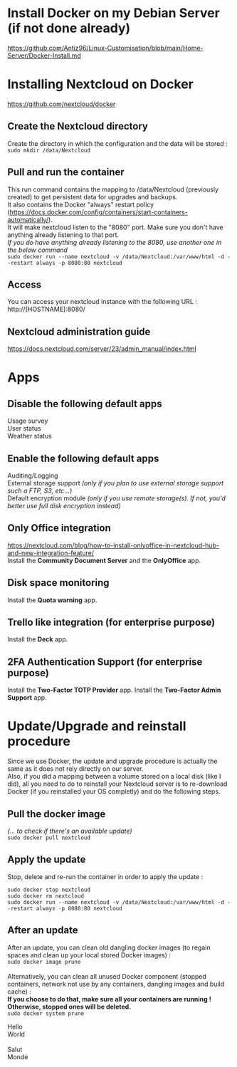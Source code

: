 # Install Docker on my Debian Server (if not done already)

https://github.com/Antiz96/Linux-Customisation/blob/main/Home-Server/Docker-Install.md


# Installing Nextcloud on Docker

https://github.com/nextcloud/docker

## Create the Nextcloud directory

Create the directory in which the configuration and the data will be stored :
<br>
`sudo mkdir /data/Nextcloud`

## Pull and run the container

This run command contains the mapping to /data/Nextcloud (previously created) to get persistent data for upgrades and backups.
<br>
It also contains the Docker "always" restart policy (https://docs.docker.com/config/containers/start-containers-automatically/).
<br>
It will make nextcloud listen to the "8080" port. Make sure you don't have anything already listening to that port.
<br>
*If you do have anything already listening to the 8080, use another one in the below command*
<br>
`sudo docker run --name nextcloud -v /data/Nextcloud:/var/www/html -d --restart always -p 8080:80 nextcloud`

## Access

You can access your nextcloud instance with the following URL :
<br>
http://[HOSTNAME]:8080/

## Nextcloud administration guide

https://docs.nextcloud.com/server/23/admin_manual/index.html


# Apps

## Disable the following default apps

Usage survey
<br>
User status
<br>
Weather status

## Enable the following default apps

Auditing/Logging
<br>
External storage support *(only if you plan to use external storage support such a FTP, S3, etc...)*
<br>
Default encryption module *(only if you use remote storage(s). If not, you'd better use full disk encryption instead)*

## Only Office integration

https://nextcloud.com/blog/how-to-install-onlyoffice-in-nextcloud-hub-and-new-integration-feature/
<br>
Install the **Community Document Server** and the **OnlyOffice** app.

## Disk space monitoring

Install the **Quota warning** app.

## Trello like integration (for enterprise purpose)

Install the **Deck** app.

## 2FA Authentication Support (for enterprise purpose)

Install the **Two-Factor TOTP Provider** app.
Install the **Two-Factor Admin Support** app.


# Update/Upgrade and reinstall procedure

Since we use Docker, the update and upgrade procedure is actually the same as it does not rely directly on our server.
<br>
Also, if you did a mapping between a volume stored on a local disk (like I did), all you need to do to reinstall your Nextcloud server is to re-download Docker (if you reinstalled your OS completly) and do the following steps.

## Pull the docker image

*(... to check if there's an available update)*
<br>
`sudo docker pull nextcloud`

## Apply the update

Stop, delete and re-run the container in order to apply the update :
```
sudo docker stop nextcloud
sudo docker rm nextcloud
sudo docker run --name nextcloud -v /data/Nextcloud:/var/www/html -d --restart always -p 8080:80 nextcloud
```

## After an update

After an update, you can clean old dangling docker images (to regain spaces and clean up your local stored Docker images) :
<br>
`sudo docker image prune`
<br>
<br>
Alternatively, you can clean all unused Docker component (stopped containers, network not use by any containers, dangling images and build cache) :
<br>
**If you choose to do that, make sure all your containers are running ! Otherwise, stopped ones will be deleted.**
<br>
`sudo docker system prune`


Hello
<br>
World
<br>
<br>
Salut  
Monde
